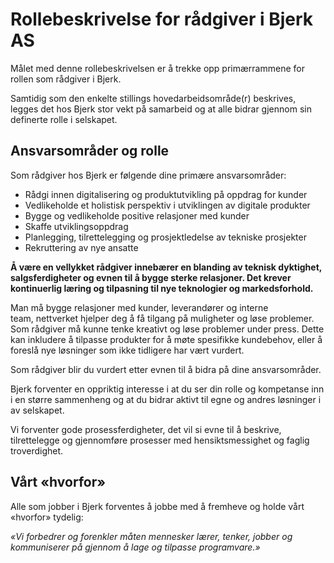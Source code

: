 # Rollebeskrivelse for rådgiver i Bjerk AS

Målet med denne rollebeskrivelsen er å trekke opp primærrammene for rollen som
rådgiver i Bjerk.

Samtidig som den enkelte stillings hovedarbeidsområde(r) beskrives, legges det
hos Bjerk stor vekt på samarbeid og at alle bidrar gjennom sin definerte rolle i
selskapet.

## Ansvarsområder og rolle

Som rådgiver hos Bjerk er følgende dine primære ansvarsområder:

- Rådgi innen digitalisering og produktutvikling på oppdrag for kunder
- Vedlikeholde et holistisk perspektiv i utviklingen av digitale produkter
- Bygge og vedlikeholde positive relasjoner med kunder
- Skaffe utviklingsoppdrag
- Planlegging, tilrettelegging og prosjektledelse av tekniske prosjekter
- Rekruttering av nye ansatte

**Å være en vellykket rådgiver innebærer en blanding av teknisk dyktighet,
salgsferdigheter og evnen til å bygge sterke relasjoner. Det krever kontinuerlig
læring og tilpasning til nye teknologier og markedsforhold.**

Man må bygge relasjoner med kunder, leverandører og interne team, nettverket
hjelper deg å få tilgang på muligheter og løse problemer. Som rådgiver må kunne
tenke kreativt og løse problemer under press. Dette kan inkludere å tilpasse
produkter for å møte spesifikke kundebehov, eller å foreslå nye løsninger som
ikke tidligere har vært vurdert.

Som rådgiver blir du vurdert etter evnen til å bidra på dine ansvarsområder.

Bjerk forventer en oppriktig interesse i at du ser din rolle og kompetanse inn i
en større sammenheng og at du bidrar aktivt til egne og andres løsninger i av
selskapet.

Vi forventer gode prosessferdigheter, det vil si evne til å beskrive,
tilrettelegge og gjennomføre prosesser med hensiktsmessighet og faglig
troverdighet.

## Vårt «hvorfor»

Alle som jobber i Bjerk forventes å jobbe med å fremheve og holde vårt «hvorfor»
tydelig:

_«Vi forbedrer og forenkler måten mennesker lærer, tenker, jobber og
kommuniserer på gjennom å lage og tilpasse programvare.»_
